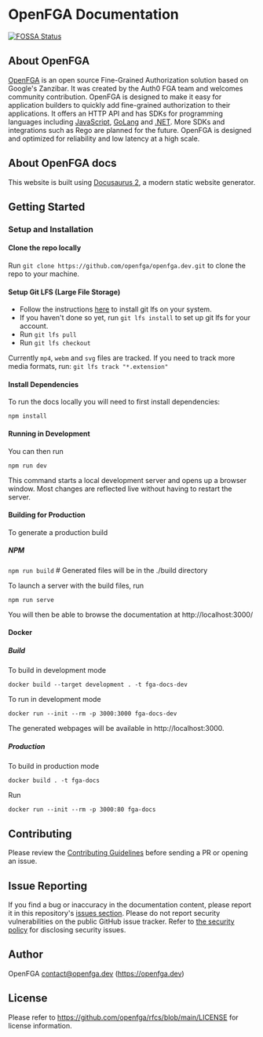 # OpenFGA Documentation

[![FOSSA Status](https://app.fossa.com/api/projects/git%2Bgithub.com%2Fopenfga%2Fopenfga.dev.svg?type=shield)](https://app.fossa.com/projects/git%2Bgithub.com%2Fopenfga%2Fopenfga.dev?ref=badge_shield)

## About OpenFGA
<!-- markdown-link-check-disable -->
[OpenFGA](https://github.com/openfga/openfga) is an open source Fine-Grained Authorization solution based on Google's Zanzibar. It was created by the Auth0 FGA team and welcomes community contribution. OpenFGA is designed to make it easy for application builders to quickly add fine-grained authorization to their applications. It offers an HTTP API and has SDKs for programming languages including [JavaScript](https://github.com/openfga/js-sdk), [GoLang](https://github.com/openfga/go-sdk) and [.NET](https://github.com/openfga/dotnet-sdk). More SDKs and integrations such as Rego are planned for the future. OpenFGA is designed and optimized for reliability and low latency at a high scale.
<!-- markdown-link-check-enable-->

## About OpenFGA docs

This website is built using [Docusaurus 2](https://docusaurus.io/), a modern static website generator.


## Getting Started

### Setup and Installation

#### Clone the repo locally

Run `git clone https://github.com/openfga/openfga.dev.git` to clone the repo to your machine.

#### Setup Git LFS (Large File Storage)

* Follow the instructions [here](https://git-lfs.github.com/) to install git lfs on your system.
* If you haven't done so yet, run `git lfs install` to set up git lfs for your account.
* Run `git lfs pull`
* Run `git lfs checkout`

Currently `mp4`, `webm` and `svg` files are tracked. If you need to track more media formats, run: `git lfs track "*.extension"`

#### Install Dependencies

To run the docs locally you will need to first install dependencies:

```
npm install
```

#### Running in Development

You can then run 

```
npm run dev
```

This command starts a local development server and opens up a browser window. Most changes are reflected live without having to restart the server.

#### Building for Production

To generate a production build

##### NPM
`npm run build` # Generated files will be in the ./build directory

To launch a server with the build files, run 

```
npm run serve
```

<!-- markdown-link-check-disable -->
You will then be able to browse the documentation at http://localhost:3000/   
<!-- markdown-link-check-enable-->

#### Docker


##### Build

To build in development mode

```
docker build --target development . -t fga-docs-dev
```

To run in development mode

```
docker run --init --rm -p 3000:3000 fga-docs-dev
```

The generated webpages will be available in http://localhost:3000.

##### Production

To build in production mode


```
docker build . -t fga-docs
```

Run

```
docker run --init --rm -p 3000:80 fga-docs
```

## Contributing
Please review the [Contributing Guidelines](https://github.com/openfga/.github/blob/main/CONTRIBUTING.md) before sending a PR or opening an issue.

## Issue Reporting
If you find a bug or inaccuracy in the documentation content, please report it in this repository's [issues section](https://github.com/openfga/openfga.dev/issues). Please do not report security vulnerabilities on the public GitHub issue tracker. Refer to [the security policy](https://github.com/openfga/.github/blob/main/SECURITY.md) for disclosing security issues.

<!-- markdown-link-check-disable -->
## Author
OpenFGA <contact@openfga.dev> (https://openfga.dev)

## License
Please refer to https://github.com/openfga/rfcs/blob/main/LICENSE for license information.
<!-- markdown-link-check-enable -->
